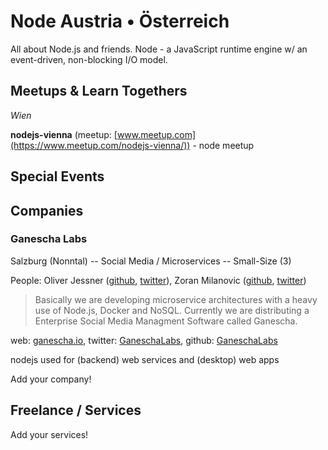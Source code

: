 # Node Austria • Österreich 

All about Node.js and friends. Node - a JavaScript runtime engine w/ an event-driven, non-blocking I/O model.


## Meetups & Learn Togethers

_Wien_

**nodejs-vienna** (meetup: [www.meetup.com](https://www.meetup.com/nodejs-vienna/)) - node meetup


## Special Events


## Companies

### Ganescha Labs

Salzburg (Nonntal) -- Social Media / Microservices  -- Small-Size (3)

People: Oliver Jessner ([github](https://github.com/oliverjessner), [twitter](https://twitter.com/oliverjessner)),
Zoran Milanovic ([github](https://github.com/zomilanovic), [twitter](https://twitter.com/zomilanovic))

> Basically we are developing microservice architectures with a heavy use of Node.js, Docker and
> NoSQL. Currently we are distributing a Enterprise Social Media Managment Software called Ganescha.

web: [ganescha.io](https://ganescha.io), twitter: [GaneschaLabs](https://twitter.com/GaneschaLabs), github: [GaneschaLabs](https://github.com/GaneschaLabs/)

nodejs used for (backend) web services and (desktop) web apps



Add your company!

## Freelance / Services


Add your services!

